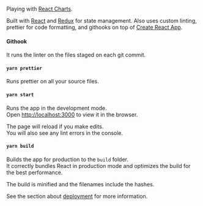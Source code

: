Playing with [React Charts](https://github.com/jerairrest/react-chartjs-2).

Built with [React](https://reactjs.org/) and [Redux](https://redux.js.org/) for state management. Also uses custom linting, prettier for code formatting, and githooks on top of [Create React App](https://github.com/facebook/create-react-app).

#### Githook

It runs the linter on the files staged on each git commit.

#### `yarn prettier`

Runs prettier on all your source files.

#### `yarn start`

Runs the app in the development mode.<br>
Open [http://localhost:3000](http://localhost:3000) to view it in the browser.

The page will reload if you make edits.<br>
You will also see any lint errors in the console.

#### `yarn build`

Builds the app for production to the `build` folder.<br>
It correctly bundles React in production mode and optimizes the build for the best performance.

The build is minified and the filenames include the hashes.<br>

See the section about [deployment](https://facebook.github.io/create-react-app/docs/deployment) for more information.

